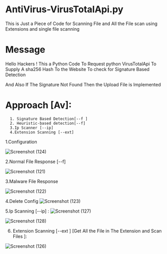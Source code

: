 # AntiVirus-VirusTotalApi.py
This is Just a Piece of Code for Scanning File and All the File scan using Extensions and single file scanning


# Message

Hello Hackers ! This a Python Code To Request python VirusTotalApi To Supply A sha256 Hash To the Website To check for Signature Based Detection

And Also If The Signature Not Found Then the Upload File is Implemented

# Approach [Av]:
      1. Signature Based Detection[--f ]
      2. Heuristic-based detection[--f]
      3.Ip Scanner [--ip]
      4.Extension Scanning [--ext]
1.Configuration

![Screenshot (124)](https://github.com/hack-with-ethics/AntiVirus-VirusTotalApi.py/assets/111492120/660cd4a2-f032-46f0-b493-a6505ea8ae31)


2.Normal File Response [--f]

![Screenshot (121)](https://github.com/hack-with-ethics/AntiVirus-VirusTotalApi.py/assets/111492120/ffeb640d-5e01-4e6f-a0a8-6478f290abc0)

3.Malware File Response

![Screenshot (122)](https://github.com/hack-with-ethics/AntiVirus-VirusTotalApi.py/assets/111492120/58b0ff32-ac28-4d02-a8b5-401336b28d5f)

4.Delete Config
![Screenshot (123)](https://github.com/hack-with-ethics/AntiVirus-VirusTotalApi.py/assets/111492120/6a08f158-1bed-44ae-8554-3e4193a65b30)

5.Ip Scanning [--ip] :
![Screenshot (127)](https://github.com/hack-with-ethics/AntiVirus-VirusTotalApi.py/assets/111492120/9646ade1-55ca-421c-b489-3385f767ebce)

![Screenshot (128)](https://github.com/hack-with-ethics/AntiVirus-VirusTotalApi.py/assets/111492120/085e08a0-422b-42db-aca7-192cf0659660)

6. Extension Scanning [--ext ] [Get All the File in The Extension and Scan Files ]:

![Screenshot (126)](https://github.com/hack-with-ethics/AntiVirus-VirusTotalApi.py/assets/111492120/fa50c7e8-79d7-499d-a549-6e6c1081a372)
